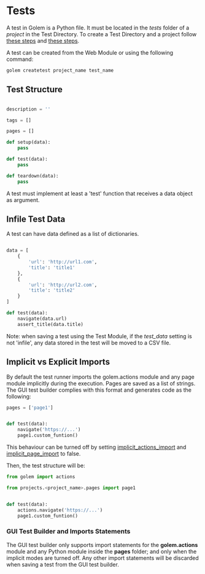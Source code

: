 Tests
==================================================

A test in Golem is a Python file. It must be located in the *tests* folder of a *project* in the Test Directory.
To create a Test Directory and a project follow [these steps](tutorial-part-1.html#create-a-test-directory) and [these steps](tutorial-part-1.html#create-a-new-project).

A test can be created from the Web Module or using the following command:

```bash
golem createtest project_name test_name
``` 


## Test Structure

```python

description = ''

tags = []

pages = []

def setup(data):
    pass

def test(data):
    pass

def teardown(data):
    pass

```

A test must implement at least a 'test' function that receives a data object as argument.


## Infile Test Data

A test can have data defined as a list of dictionaries.

```python

data = [
    {
        'url': 'http://url1.com',
        'title': 'title1'
    },
    {
        'url': 'http://url2.com',
        'title': 'title2'
    }
]

def test(data):
    navigate(data.url)
    assert_title(data.title)
```

Note: when saving a test using the Test Module, if the *test_data* setting is not 'infile', any data stored in the test will be moved to a CSV file.


## Implicit vs Explicit Imports

By default the test runner imports the golem.actions module and any page module implicitly during the execution.
Pages are saved as a list of strings.
The GUI test builder complies with this format and generates code as the following:

```python
pages = ['page1']


def test(data):
    navigate('https://...')
    page1.custom_funtion()
```

This behaviour can be turned off by setting [implicit_actions_import](settings.html#implicit-actions-import) and [implicit_page_import](settings.html#implicit-page-import) to false.

Then, the test structure will be:

```python
from golem import actions

from projects.<project_name>.pages import page1


def test(data):
    actions.navigate('https://...')
    page1.custom_funtion()
```


### GUI Test Builder and Imports Statements

The GUI test builder only supports import statements for the **golem.actions** module and any Python module
inside the **pages** folder; and only when the implicit modes are turned off.
Any other import statements will be discarded when saving a test from the GUI test builder.